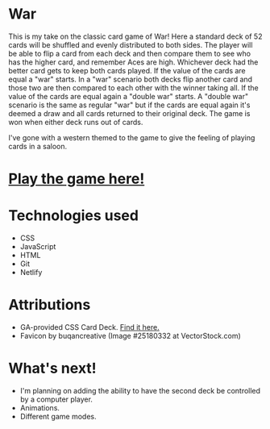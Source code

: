 # War
This is my take on the classic card game of War! Here a standard deck of 52 cards will be shuffled and evenly distributed to both sides. The player will be able to flip a card from each deck and then compare them to see who has the higher card, and remember Aces are high. Whichever deck had the better card gets to keep both cards played. If the value of the cards are equal a "war" starts. In a "war" scenario both decks flip another card and those two are then compared to each other with the winner taking all. If the value of the cards are equal again a "double war" starts. A "double war" scenario is the same as regular "war" but if the cards are equal again it's deemed a draw and all cards returned to their original deck. The game is won when either deck runs out of cards.

I've gone with a western themed to the game to give the feeling of playing cards in a saloon.
# [Play the game here!](https://war-twahr.netlify.app/)
# Technologies used
- CSS
- JavaScript
- HTML
- Git
- Netlify
# Attributions
- GA-provided CSS Card Deck. [Find it here.](https://github.com/SEI-Remote/css-card-deck)
- Favicon by buqancreative (Image #25180332 at VectorStock.com)
# What's next!
- I'm planning on adding the ability to have the second deck be controlled by a computer player.
- Animations.
- Different game modes.
